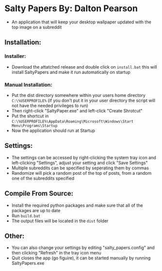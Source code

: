 # Salty Papers By: Dalton Pearson
* An application that will keep your desktop wallpaper updated with the top image on a subreddit
## Installation:
### Installer:
* Download the attatched release and double click on ```install.bat``` this will install SaltyPapers and make it run automatically on startup

### Manual Installation:
* Put the dist directory somewhere within your users home directory ```C:\%USERPROFILE%``` (if you don't put it in your user directory the script will not have the needed privileges to run)
* Then right-click "SaltyPaper.exe" and left-click "Create Shrotcut"
* Put the shortcut in ```C:\%USERPROFILE%\AppData\Roaming\Microsoft\Windows\Start Menu\Programs\Startup```
* Now the application should run at Startup

## Settings:
* The settings can be accessed by right-clicking the system tray icon and left-clicking "Settings", adjust your setting and click "Save Settings"
* Multiple subreddits can be specified by seperating them by commas
* Randomize will pick a random post of the top <lowest post rank> of posts, from a random one of the subreddits specified

## Compile From Source:
* Install the required python packages and make sure that all of the packages are up to date
* Run ```build.bat```
* The output files will be located in the ```dist``` folder

## Other:
* You can also change your settings by editing "salty_papers.config" and then clicking "Refresh" in the tray icon menu
* Quit closes the app (go figuire), it can be started manually by running SaltyPapers.exe